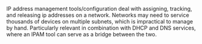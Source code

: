 IP address management tools/configuration deal with assigning, tracking, and releasing ip addresses on a network.  Networks may need to service thousands of devices on multiple subnets, which is impractical to manage by hand.  Particularly relevant in combination with DHCP and DNS services, where an IPAM tool can serve as a bridge between the two.